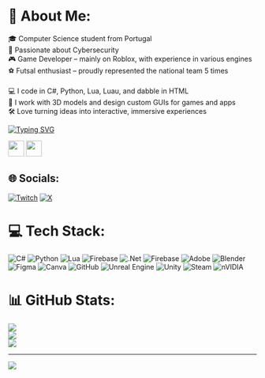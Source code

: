 # 💫 About Me:
🎓 Computer Science student from Portugal<br>🔐 Passionate about Cybersecurity<br>🎮 Game Developer – mainly on Roblox, with experience in various engines<br>⚽ Futsal enthusiast – proudly represented the national team 5 times<br><br>💻 I code in C#, Python, Lua, Luau, and dabble in HTML<br>🎨 I work with 3D models and design custom GUIs for games and apps<br>🛠️ Love turning ideas into interactive, immersive experiences


[![Typing SVG](https://readme-typing-svg.herokuapp.com?font=Fredoka&pause=1000&color=F70000&width=435&lines=Welcome+to+my+profile;Roblox+Developer+1M%2B+Visits+Across+Platform;CyberSecurity+Secret+Agent)](https://git.io/typing-svg)


<img height="32" width="32" src="https://cdn.jsdelivr.net/npm/simple-icons@v14/icons/c.svg" />
<img height="32" width="32" src="https://unpkg.com/simple-icons@v14/icons/fastapi.svg" />

## 🌐 Socials:
[![Twitch](https://img.shields.io/badge/Twitch-%239146FF.svg?logo=Twitch&logoColor=white)](https://twitch.tv/https://www.twitch.tv/dev_danixx) [![X](https://img.shields.io/badge/X-black.svg?logo=X&logoColor=white)](https://x.com/https://x.com/Dev_Danixx) 

# 💻 Tech Stack:
![C#](https://img.shields.io/badge/c%23-%23239120.svg?style=for-the-badge&logo=csharp&logoColor=white) ![Python](https://img.shields.io/badge/python-3670A0?style=for-the-badge&logo=python&logoColor=ffdd54) ![Lua](https://img.shields.io/badge/lua-%232C2D72.svg?style=for-the-badge&logo=lua&logoColor=white) ![Firebase](https://img.shields.io/badge/firebase-%23039BE5.svg?style=for-the-badge&logo=firebase) ![.Net](https://img.shields.io/badge/.NET-5C2D91?style=for-the-badge&logo=.net&logoColor=white) ![Firebase](https://img.shields.io/badge/firebase-a08021?style=for-the-badge&logo=firebase&logoColor=ffcd34) ![Adobe](https://img.shields.io/badge/adobe-%23FF0000.svg?style=for-the-badge&logo=adobe&logoColor=white) ![Blender](https://img.shields.io/badge/blender-%23F5792A.svg?style=for-the-badge&logo=blender&logoColor=white) ![Figma](https://img.shields.io/badge/figma-%23F24E1E.svg?style=for-the-badge&logo=figma&logoColor=white) ![Canva](https://img.shields.io/badge/Canva-%2300C4CC.svg?style=for-the-badge&logo=Canva&logoColor=white) ![GitHub](https://img.shields.io/badge/github-%23121011.svg?style=for-the-badge&logo=github&logoColor=white) ![Unreal Engine](https://img.shields.io/badge/unrealengine-%23313131.svg?style=for-the-badge&logo=unrealengine&logoColor=white) ![Unity](https://img.shields.io/badge/unity-%23000000.svg?style=for-the-badge&logo=unity&logoColor=white) ![Steam](https://img.shields.io/badge/steam-%23000000.svg?style=for-the-badge&logo=steam&logoColor=white) ![nVIDIA](https://img.shields.io/badge/nVIDIA-%2376B900.svg?style=for-the-badge&logo=nVIDIA&logoColor=white)
# 📊 GitHub Stats:
![](https://github-readme-stats.vercel.app/api?username=danixxficial&theme=dark&hide_border=false&include_all_commits=true&count_private=false)<br/>
![](https://nirzak-streak-stats.vercel.app/?user=danixxficial&theme=dark&hide_border=false)<br/>
![](https://github-readme-stats.vercel.app/api/top-langs/?username=danixxficial&theme=dark&hide_border=false&include_all_commits=true&count_private=false&layout=compact)

---
[![](https://visitcount.itsvg.in/api?id=danixxficial&icon=0&color=0)](https://visitcount.itsvg.in)

